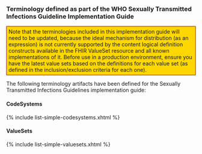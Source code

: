 ### Terminology defined as part of the WHO Sexually Transmitted Infections Guideline Implementation Guide

<p style="background-color: gold; border:1px solid maroon; padding: 5px; max-width: 790px;">Note that the terminologies included in this implementation guide will need to be updated, because the ideal mechanism for distribution (as an expression) is not currently supported by the content logical definition constructs available in the FHIR ValueSet resource and all known implementations of it. Before use in a production environment, ensure you have the latest value sets based on the definitions for each value set (as defined in the inclusion/exclusion criteria for each one).</p>

The following terminology artifacts have been defined for the Sexually Transmitted Infections Guidelines implementation guide:

#### CodeSystems
{% include list-simple-codesystems.xhtml %}

#### ValueSets
{% include list-simple-valuesets.xhtml %}
